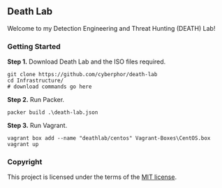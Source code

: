 ## Death Lab
Welcome to my Detection Engineering and Threat Hunting (DEATH) Lab!

### Getting Started
**Step 1.** Download Death Lab and the ISO files required. 
```
git clone https://github.com/cyberphor/death-lab
cd Infrastructure/
# download commands go here
```

**Step 2.** Run Packer.
```
packer build .\death-lab.json
```

**Step 3.** Run Vagrant.
```
vagrant box add --name "deathlab/centos" Vagrant-Boxes\CentOS.box 
vagrant up
```

### Copyright
This project is licensed under the terms of the [MIT license](/LICENSE).

